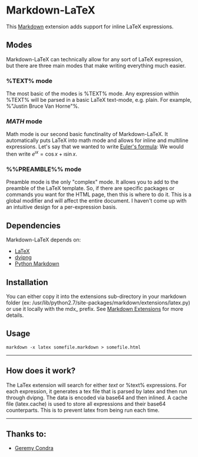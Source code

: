 # Markdown-LaTeX
This [Markdown](http://daringfireball.net/projects/markdown/) extension adds support for inline LaTeX expressions.

## Modes
Markdown-LaTeX can technically allow for any sort of LaTeX expression, but there are three main modes that make writing everything much easier.

### %TEXT% mode
The most basic of the modes is %TEXT% mode. Any expression within %TEXT% will be parsed in a basic LaTeX text-mode, e.g. plain. For example, %"Justin Bruce Van Horne"%.

### $MATH$ mode
Math mode is our second basic functinality of Markdown-LaTeX. It automatically puts LaTeX into math mode and allows for inline and multiline expressions. Let's say that we wanted to write [Euler's formula](http://en.wikipedia.org/wiki/Euler's_formula): We would then write $e^{\imath x} = \cos{x} + \imath\sin{x}$.

### %%PREAMBLE%% mode
Preamble mode is the only "complex" mode. It allows you to add to the preamble of the LaTeX template. So, if there are specific packages or commands you want for the HTML page, then this is where to do it. This is a global modifier and will affect the entire document. I haven't come up with an intuitive design for a per-expression basis.

## Dependencies
Markdown-LaTeX depends on:

- [LaTeX](http://www.latex-project.org/)
- [dvipng](http://sourceforge.net/projects/dvipng/)
- [Python Markdown](http://www.freewisdom.org/projects/python-markdown/)

## Installation
You can either copy it into the extensions sub-directory in your markdown folder (ex: /usr/lib/python2.7/site-packages/markdown/extensions/latex.py) or use it locally with the mdx_ prefix. See [Markdown Extensions](http://www.freewisdom.org/projects/python-markdown/Writing_Extensions) for more details.

## Usage
    markdown -x latex somefile.markdown > somefile.html

----

## How does it work?
The LaTex extension will search for either $text$ or %text% expressions. For each expression, it generates a tex file that is parsed by latex and then run through dvipng. The data is encoded via base64 and then inlined.  A cache file (latex.cache) is used to store all expressions and their base64 counterparts. This is to prevent latex from being run each time.

----

## Thanks to:
- [Geremy Condra](https://github.com/debatem1)
